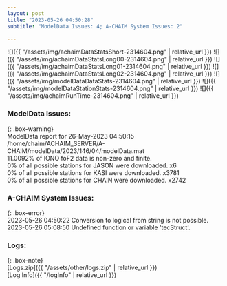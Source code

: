 ```yaml
---
layout: post
title: "2023-05-26 04:50:28"
subtitle: "ModelData Issues: 4; A-CHAIM System Issues: 2"

---
```


![]({{ "/assets/img/achaimDataStatsShort-2314604.png" | relative_url }})
![]({{ "/assets/img/achaimDataStatsLong00-2314604.png" | relative_url }})
![]({{ "/assets/img/achaimDataStatsLong01-2314604.png" | relative_url }})
![]({{ "/assets/img/achaimDataStatsLong02-2314604.png" | relative_url }})
![]({{ "/assets/img/modelDataDataStats-2314604.png" | relative_url }})
![]({{ "/assets/img/modelDataStationStats-2314604.png" | relative_url }})
![]({{ "/assets/img/achaimRunTime-2314604.png" | relative_url }})


### ModelData Issues:  
  
{: .box-warning}  
 ModelData report for 26-May-2023 04:50:15   
 /home/chaim/ACHAIM_SERVER/A-CHAIM/modelData/2023/146/04/modelData.mat   
 11.0092% of IONO foF2 data is non-zero and finite.   
 0% of all possible stations for JASON were downloaded. x6   
 0% of all possible stations for KASI were downloaded. x3781   
 0% of all possible stations for CHAIN were downloaded. x2742   
  
### A-CHAIM System Issues:  
  
{: .box-error}  
2023-05-26 04:50:22 Conversion to logical from string is not possible.  
2023-05-26 05:08:50 Undefined function or variable 'tecStruct'.  

### Logs:  
  
{: .box-note}  
[Logs.zip]({{ "/assets/other/logs.zip" | relative_url }})  
[Log Info]({{ "/logInfo" | relative_url }})  
